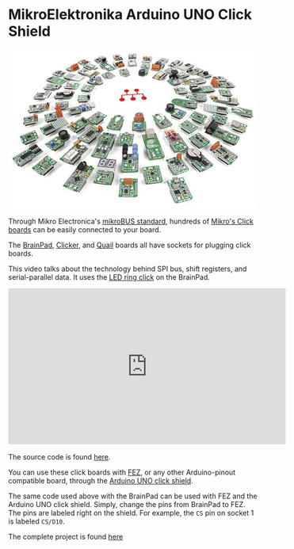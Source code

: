 # MikroElektronika Arduino UNO Click Shield

![Mikroelektronika Click](images/mikro-click.jpg) 

Through Mikro Electronica's [mikroBUS standard](https://www.mikroe.com/mikrobus/), hundreds of [Mikro's Click boards](https://shop.mikroe.com/click) can be easily connected to your board.

The [BrainPad](../../brainpad/intro.md), [Clicker](../boards/clicker.md), and [Quail](../boards/quail.md) boards all have sockets for plugging click boards.

This video talks about the technology behind SPI bus, shift registers, and serial-parallel data. It uses the [LED ring click](https://shop.mikroe.com/led-ring-r-click) on the BrainPad.

<iframe width="560" height="315" src="https://www.youtube.com/embed/2qYLsM9DoBI" frameborder="0" allowfullscreen></iframe>

The source code is found [here](https://github.com/ghi-electronics/Tech-Talks/tree/master/044%20-%20SPI%20Bus).

You can use these click boards with [FEZ](../../hardware/products/fez.md), or any other Arduino-pinout compatible board, through the [Arduino UNO click shield](https://shop.mikroe.com/arduino-uno-click-shield).

The same code used above with the BrainPad can be used with FEZ and the Arduino UNO click shield. Simply, change the pins from BrainPad to FEZ. The pins are labeled right on the shield. For example, the `CS` pin on socket 1 is labeled `CS/D10`.

The complete project is found [here](https://github.com/ghi-electronics/TinyCLR-Accessories)
